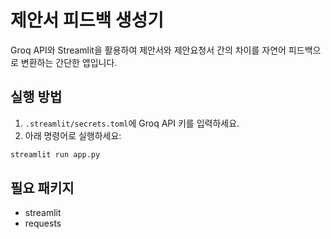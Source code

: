 
# 제안서 피드백 생성기

Groq API와 Streamlit을 활용하여 제안서와 제안요청서 간의 차이를 자연어 피드백으로 변환하는 간단한 앱입니다.

## 실행 방법

1. `.streamlit/secrets.toml`에 Groq API 키를 입력하세요.
2. 아래 명령어로 실행하세요:

```bash
streamlit run app.py
```

## 필요 패키지

- streamlit
- requests
